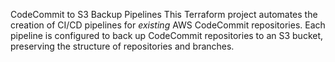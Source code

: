 CodeCommit to S3 Backup Pipelines
This Terraform project automates the creation of CI/CD pipelines for *existing* AWS CodeCommit repositories. Each pipeline is configured to back up CodeCommit repositories to an S3 bucket, preserving the structure of repositories and branches.
